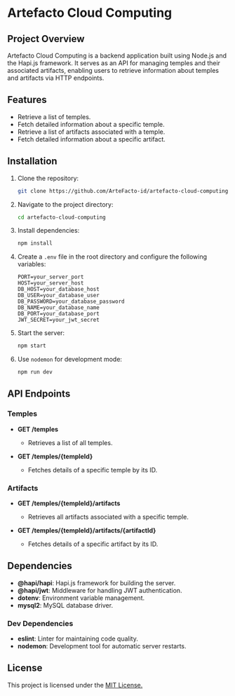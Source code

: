 
# Artefacto Cloud Computing

## Project Overview

Artefacto Cloud Computing is a backend application built using Node.js and the Hapi.js framework. It serves as an API for managing temples and their associated artifacts, enabling users to retrieve information about temples and artifacts via HTTP endpoints.

## Features

- Retrieve a list of temples.
- Fetch detailed information about a specific temple.
- Retrieve a list of artifacts associated with a temple.
- Fetch detailed information about a specific artifact.


## Installation

1. Clone the repository:

   ```bash
   git clone https://github.com/ArteFacto-id/artefacto-cloud-computing.git
   ```

2. Navigate to the project directory:

   ```bash
   cd artefacto-cloud-computing
   ```

3. Install dependencies:

   ```bash
   npm install
   ```

4. Create a `.env` file in the root directory and configure the following variables:

   ```env
   PORT=your_server_port
   HOST=your_server_host
   DB_HOST=your_database_host
   DB_USER=your_database_user
   DB_PASSWORD=your_database_password
   DB_NAME=your_database_name
   DB_PORT=your_database_port
   JWT_SECRET=your_jwt_secret
   ```

5. Start the server:

   ```bash
   npm start
   ```

6. Use `nodemon` for development mode:

   ```bash
   npm run dev
   ```

## API Endpoints

### Temples

- **GET /temples**
  - Retrieves a list of all temples.

- **GET /temples/{templeId}**
  - Fetches details of a specific temple by its ID.

### Artifacts

- **GET /temples/{templeId}/artifacts**
  - Retrieves all artifacts associated with a specific temple.

- **GET /temples/{templeId}/artifacts/{artifactId}**
  - Fetches details of a specific artifact by its ID.

## Dependencies

- **@hapi/hapi**: Hapi.js framework for building the server.
- **@hapi/jwt**: Middleware for handling JWT authentication.
- **dotenv**: Environment variable management.
- **mysql2**: MySQL database driver.

### Dev Dependencies

- **eslint**: Linter for maintaining code quality.
- **nodemon**: Development tool for automatic server restarts.

## License

This project is licensed under the [MIT License.](LICENSE)
